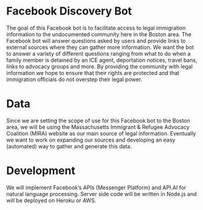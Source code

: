 # Facebook Discovery Bot

The goal of this Facebook bot is to facilitate access to legal immigration information to the undocumented community here in the Boston area. The Facebook bot will answer questions asked by users and provide links to external sources where they can gather more information. We want the bot to answer a variety of different questions ranging from what to do when a family member is detained by an ICE agent, deportation notices, travel bans, links to advocacy groups and more. By providing the community with legal information we hope to ensure that their rights are protected and that immigration officials do not overstep their legal power.

# Data

Since we are setting the scope of use for this Facebook bot to the Boston area, we will be using the Massachusetts Immigrant & Refugee Advocacy Coalition (MIRA) website as our main source of legal information. Eventually we want to work on expanding our sources and developing an easy (automated) way to gather and generate this data.

# Development

We will implement Facebook’s APIs (Messenger Platform) and API.AI for natural language processing. Server side code will be written in Node.js and will be deployed on Heroku or AWS.
